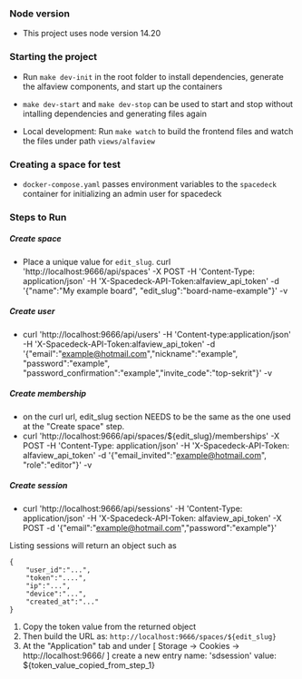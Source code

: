 ### Node version
- This project uses node version 14.20

### Starting the project

- Run `make dev-init` in the root folder to install dependencies, generate the alfaview components, and start up the containers
- `make dev-start` and `make dev-stop` can be used to start and stop without intalling dependencies and generating files again

- Local development: Run `make watch` to build the frontend files and watch the files under path `views/alfaview`


### Creating a space for test

- `docker-compose.yaml` passes environment variables to the `spacedeck` container for initializing an admin user for spacedeck

### Steps to Run

##### Create space
- Place a unique value for ```edit_slug```.
curl 'http://localhost:9666/api/spaces' -X POST -H 'Content-Type: application/json' -H 'X-Spacedeck-API-Token:alfaview_api_token' -d '{"name":"My example board", "edit_slug":"board-name-example"}' -v

##### Create user
- curl 'http://localhost:9666/api/users' -H 'Content-type:application/json' -H 'X-Spacedeck-API-Token:alfaview_api_token' -d '{"email":"example@hotmail.com","nickname":"example", "password":"example", "password_confirmation":"example","invite_code":"top-sekrit"}' -v 

##### Create membership
- on the curl url, edit_slug section NEEDS to be the same as the one used at the "Create space" step.
- curl 'http://localhost:9666/api/spaces/${edit_slug}/memberships' -X POST -H 'Content-Type: application/json' -H 'X-Spacedeck-API-Token: alfaview_api_token' -d '{"email_invited":"example@hotmail.com", "role":"editor"}' -v 

##### Create session
- curl 'http://localhost:9666/api/sessions' -H 'Content-Type: application/json' -H 'X-Spacedeck-API-Token: alfaview_api_token' -X POST -d '{"email":"example@hotmail.com","password":"example"}' 

Listing sessions will return an object such as 
```
{
    "user_id":"...",
    "token":"....",
    "ip":"...",
    "device":"...",
    "created_at":"..."
}
```
1. Copy the token value from the returned object
2. Then build the URL as: `http://localhost:9666/spaces/${edit_slug}`
3. At the "Application" tab and under [ Storage -> Cookies -> http://localhost:9666/ ] create a new entry 
name: 'sdsession'
value: ${token_value_copied_from_step_1}

